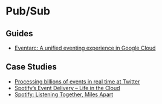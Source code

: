 # Pub/Sub

## Guides
- [Eventarc: A unified eventing experience in Google Cloud](https://cloud.google.com/blog/topics/developers-practitioners/eventarc-unified-eventing-experience-google-cloud)

## Case Studies
- [Processing billions of events in real time at Twitter](https://blog.twitter.com/engineering/en_us/topics/infrastructure/2021/processing-billions-of-events-in-real-time-at-twitter-)
- [Spotify’s Event Delivery – Life in the Cloud](https://engineering.atspotify.com/2019/11/12/spotifys-event-delivery-life-in-the-cloud/)
- [Spotify: Listening Together, Miles Apart](https://engineering.atspotify.com/2020/09/03/listening-together-miles-apart/)
